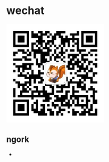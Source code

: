 # wechat

![关注微信公众号](https://github.com/Roninchen/wechat/blob/master/qrcode_for_gh_406ea3abc28b_258.jpg)

## ngork

* 